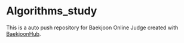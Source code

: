 # Algorithms_study
This is a auto push repository for Baekjoon Online Judge created with [BaekjoonHub](https://github.com/BaekjoonHub/BaekjoonHub).
